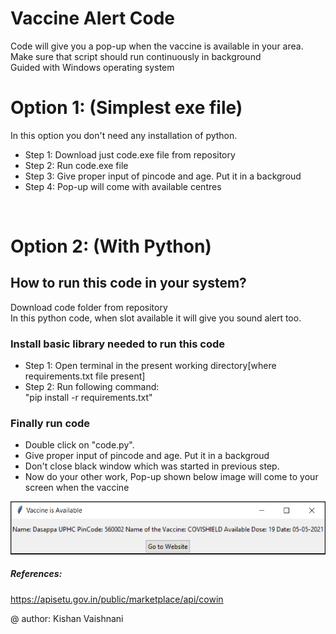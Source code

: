 # Vaccine Alert Code
Code will give you a pop-up when the vaccine is available in your area.<br>
Make sure that script should run continuously in background <br>
Guided with Windows operating system <br>


# Option 1: (Simplest exe file)
In this option you don't need any installation of python.<br>
- Step 1: Download just code.exe file from repository<br>
- Step 2: Run code.exe file 
- Step 3: Give proper input of pincode and age. Put it in a backgroud<br>
- Step 4: Pop-up will come with available centres <br>
<br>

# Option 2: (With Python)
## How to run this code in your system?
Download code folder from repository<br>
In this python code, when slot available it will give you sound alert too.

### Install basic library needed to run this code
- Step 1: Open terminal in the present working directory[where requirements.txt file present]
- Step 2: Run following command:<br> "pip install -r requirements.txt"

### Finally run code
- Double click on "code.py".
- Give proper input of pincode and age. Put it in a backgroud
- Don't close black window which was started in previous step.
- Now do your other work, Pop-up shown below image will come to your screen when the vaccine
<center><img src="./code/output/pop-up.PNG" alt="Output Image"></center>

##### References: 
https://apisetu.gov.in/public/marketplace/api/cowin

@ author: Kishan Vaishnani
